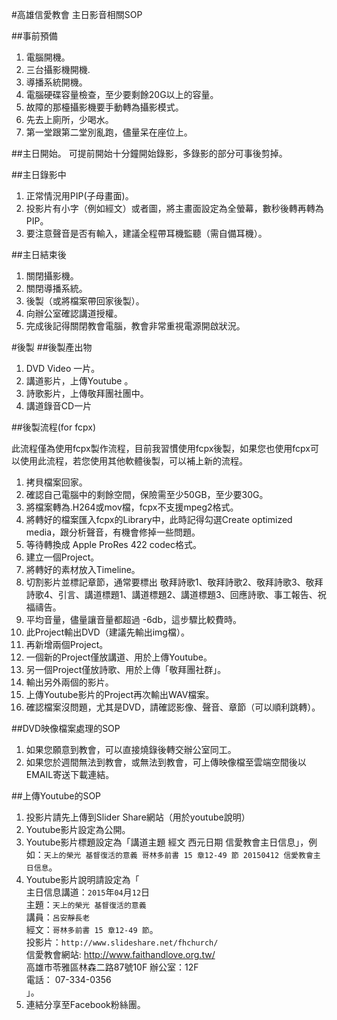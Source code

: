 #高雄信愛教會 主日影音相關SOP

##事前預備

1. 電腦開機。
2. 三台攝影機開機. 
3. 導播系統開機。
4. 電腦硬碟容量檢查，至少要剩餘20G以上的容量。
5. 故障的那檯攝影機要手動轉為攝影模式。
6. 先去上廁所，少喝水。
7. 第一堂跟第二堂別亂跑，儘量呆在座位上。

##主日開始。
可提前開始十分鐘開始錄影，多錄影的部分可事後剪掉。

##主日錄影中
1. 正常情況用PIP(子母畫面)。
2. 投影片有小字（例如經文）或者圖，將主畫面設定為全螢幕，數秒後轉再轉為PIP。
3. 要注意聲音是否有輸入，建議全程帶耳機監聽（需自備耳機）。

##主日結束後

1. 關閉攝影機。
2. 關閉導播系統。
3. 後製（或將檔案帶回家後製）。
4. 向辦公室確認講道授權。
5. 完成後記得關閉教會電腦，教會非常重視電源開啟狀況。

#後製
##後製產出物

1. DVD Video 一片。
2. 講道影片，上傳Youtube 。
3. 詩歌影片，上傳敬拜團社團中。
4. 講道錄音CD一片

##後製流程(for fcpx)

此流程僅為使用fcpx製作流程，目前我習慣使用fcpx後製，如果您也使用fcpx可以使用此流程，若您使用其他軟體後製，可以補上新的流程。

1. 拷貝檔案回家。
2. 確認自己電腦中的剩餘空間，保險需至少50GB，至少要30G。
2. 將檔案轉為.H264或mov檔，fcpx不支援mpeg2格式。
3. 將轉好的檔案匯入fcpx的Library中，此時記得勾選Create optimized media，跟分析聲音，有機會修掉一些問題。
4. 等待轉換成 Apple ProRes 422 codec格式。
5. 建立一個Project。
6. 將轉好的素材放入Timeline。
7. 切割影片並標記章節，通常要標出 敬拜詩歌1、敬拜詩歌2、敬拜詩歌3、敬拜詩歌4、引言、講道標題1、講道標題2、講道標題3、回應詩歌、事工報告、祝福禱告。
8. 平均音量，儘量讓音量都超過 -6db，這步驟比較費時。
9. 此Project輸出DVD（建議先輸出img檔）。
10. 再新增兩個Project。
11. 一個新的Project僅放講道、用於上傳Youtube。
12. 另一個Project僅放詩歌、用於上傳「敬拜團社群」。
13. 輸出另外兩個的影片。
14. 上傳Youtube影片的Project再次輸出WAV檔案。
15. 確認檔案沒問題，尤其是DVD，請確認影像、聲音、章節（可以順利跳轉）。


##DVD映像檔案處理的SOP

1. 如果您願意到教會，可以直接燒錄後轉交辦公室同工。
2. 如果您於週間無法到教會，或無法到教會，可上傳映像檔至雲端空間後以EMAIL寄送下載連結。

##上傳Youtube的SOP

1. 投影片請先上傳到Slider Share網站（用於youtube說明）
2. Youtube影片設定為公開。
3. Youtube影片標題設定為「講道主題 經文 西元日期 信愛教會主日信息」，例如：`天上的榮光 基督復活的意義 哥林多前書 15 章12-49 節 20150412 信愛教會主日信息`。
4. Youtube影片說明請設定為「  
	主日信息講道：`2015`年`04`月`12`日    
	主題：`天上的榮光 基督復活的意義`  
	講員：`呂安靜長老`  
	經文：`哥林多前書 15 章12-49 節`。  
	投影片：`http://www.slideshare.net/fhchurch/`  
	信愛教會網站: http://www.faithandlove.org.tw/  
	高雄市苓雅區林森二路87號10F 辦公室：12F  
	電話： 07-334-0356  
」。
5. 連結分享至Facebook粉絲團。



